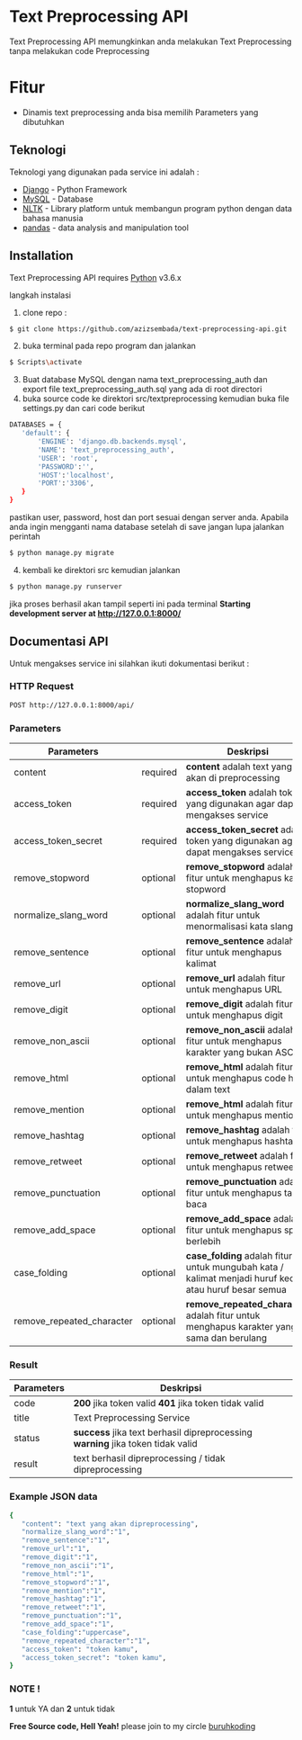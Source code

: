 # Text Preprocessing API

Text Preprocessing API memungkinkan anda melakukan Text Preprocessing tanpa melakukan code Preprocessing

# Fitur

  - Dinamis text preprocessing anda bisa memilih Parameters yang dibutuhkan

## Teknologi

Teknologi yang digunakan pada service ini adalah :

* [Django] - Python Framework
* [MySQL] - Database
* [NLTK] - Library platform untuk membangun program python dengan data bahasa manusia
* [pandas] - data analysis and manipulation tool

## Installation

Text Preprocessing API requires [Python] v3.6.x

langkah instalasi

1. clone repo :
```sh
$ git clone https://github.com/azizsembada/text-preprocessing-api.git
```
2. buka terminal pada repo program dan jalankan
 ```sh
$ Scripts\activate
```
3. Buat database MySQL dengan nama text_preprocessing_auth dan export file text_preprocessing_auth.sql yang ada di root directori
4. buka source code ke direktori src/textpreprocessing kemudian buka file settings.py dan cari code berikut
 ```sh
DATABASES = {
    'default': {
        'ENGINE': 'django.db.backends.mysql',
        'NAME': 'text_preprocessing_auth',
        'USER': 'root',
        'PASSWORD':'',
        'HOST':'localhost',
        'PORT':'3306',
    }
}
``` 
pastikan user, password, host dan port sesuai dengan server anda. Apabila anda ingin mengganti nama database setelah di save jangan lupa jalankan perintah 
 ```sh
$ python manage.py migrate  
```
4. kembali ke direktori src kemudian jalankan
 ```sh
$ python manage.py runserver  
```
jika proses berhasil akan tampil seperti ini pada terminal **Starting development server at http://127.0.0.1:8000/**

## Documentasi API
Untuk mengakses service ini silahkan ikuti dokumentasi berikut :
### HTTP Request
 ```sh
POST http://127.0.0.1:8000/api/ 
```
### Parameters
| Parameters | | Deskripsi |
| ------ | ------ | ------ |
| content | required | **content** adalah text yang akan di preprocessing |
| access_token | required | **access_token** adalah token yang digunakan agar dapat mengakses service |
| access_token_secret | required | **access_token_secret** adalah token yang digunakan agar dapat mengakses service |
| remove_stopword | optional | **remove_stopword** adalah fitur untuk menghapus kata stopword|
| normalize_slang_word | optional | **normalize_slang_word** adalah fitur untuk menormalisasi kata slang|
| remove_sentence | optional | **remove_sentence** adalah fitur untuk menghapus kalimat|
| remove_url | optional | **remove_url** adalah fitur untuk menghapus URL|
| remove_digit | optional | **remove_digit** adalah fitur untuk menghapus digit|
| remove_non_ascii | optional | **remove_non_ascii** adalah fitur untuk menghapus karakter yang bukan ASCII|
| remove_html | optional | **remove_html** adalah fitur untuk menghapus code html dalam text|
| remove_mention | optional | **remove_html** adalah fitur untuk menghapus mention|
| remove_hashtag | optional | **remove_hashtag** adalah fitur untuk menghapus hashtag|
| remove_retweet | optional | **remove_retweet** adalah fitur untuk menghapus retweet|
| remove_punctuation | optional | **remove_punctuation** adalah fitur untuk menghapus tanda baca|
| remove_add_space | optional | **remove_add_space** adalah fitur untuk menghapus spasi berlebih|
| case_folding | optional | **case_folding** adalah fitur untuk mungubah kata / kalimat menjadi huruf kecil atau huruf besar semua|
| remove_repeated_character | optional | **remove_repeated_character** adalah fitur untuk menghapus karakter yang sama dan berulang|
### Result
| Parameters | Deskripsi |
| ------ | ------ |
| code | **200** jika token valid **401** jika token tidak valid|
| title | Text Preprocessing Service|
| status | **success** jika text berhasil dipreprocessing **warning** jika token tidak valid|
| result | text berhasil dipreprocessing / tidak dipreprocessing|

### Example JSON data
 ```sh
{
    "content": "text yang akan dipreprocessing",
    "normalize_slang_word":"1",
    "remove_sentence":"1",
    "remove_url":"1",
    "remove_digit":"1",
    "remove_non_ascii":"1",
    "remove_html":"1",
    "remove_stopword":"1",
    "remove_mention":"1",
    "remove_hashtag":"1",
    "remove_retweet":"1",
    "remove_punctuation":"1",
    "remove_add_space":"1",
    "case_folding":"uppercase",
    "remove_repeated_character":"1",
    "access_token": "token kamu",
    "access_token_secret": "token kamu",
}
``` 
### NOTE !
**1** untuk YA dan **2** untuk tidak

**Free Source code, Hell Yeah!**
please join to my circle [buruhkoding]

   [Django]: <https://www.django-rest-framework.org/r>
   [MySQL]: <https://www.mysql.com/>
   [NLTK]: <https://www.nltk.org/>
   [pandas]: <https://pandas.pydata.org/>
   [Python]: <python.org/downloads/release/python-3610/>
   [buruhkoding]: <https://www.linkedin.com/in/abdullah-aziz-sembada-29730088/>
